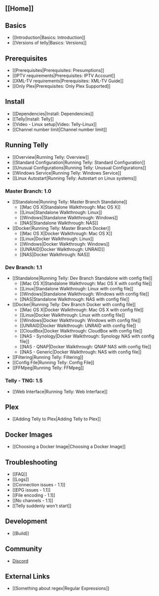 ## [[Home]] ##

## Basics ##
- [[Introduction|Basics: Introduction]]
- [[Versions of telly|Basics: Versions]]

## Prerequisites ##
- [[Prerequisites|Prerequisites: Presumptions]]
- [[IPTV requirements|Prerequisites: IPTV Account]]
- [[XML-TV requirements|Prerequisites: XML-TV Guide]]
- [[Only Plex|Prerequisites: Only Plex Supported]]

## Install ##
- [[Dependencies|Install: Dependencies]]
- [[Telly|Install: Telly]]
- [[Video - Linux setup|Video: Telly-Linux]]
- [[Channel number limit|Channel number limit]]

## Running Telly ##
- [[Overview|Running Telly: Overview]]
- [[Standard Configuration|Running Telly: Standard Configuration]]
- [[Unusual Configurations|Running Telly: Unusual Configurations]]
- [[Windows Service|Running Telly: Windows Service]]
- [[Linux Autostart|Running Telly: Autostart on Linux systems]]

### Master Branch: 1.0 ###
- [[Standalone|Running Telly: Master Branch Standalone]]
    - [[Mac OS X|Standalone Walkthrough: Mac OS X]]
    - [[Linux|Standalone Walkthrough: Linux]]
    - [[Windows|Standalone Walkthrough: Windows]]
    - [[NAS|Standalone Walkthrough: NAS]]
- [[Docker|Running Telly: Master Branch Docker]]
    - [[Mac OS X|Docker Walkthrough: Mac OS X]]
    - [[Linux|Docker Walkthrough: Linux]]
    - [[Windows|Docker Walkthrough: Windows]]
    - [[UNRAID|Docker Walkthrough: UNRAID]]
    - [[NAS|Docker Walkthrough: NAS]]
### Dev Branch: 1.1 ###
- [[Standalone|Running Telly: Dev Branch Standalone with config file]]
    - [[Mac OS X|Standalone Walkthrough: Mac OS X with config file]]
    - [[Linux|Standalone Walkthrough: Linux with config file]]
    - [[Windows|Standalone Walkthrough: Windows with config file]]
    - [[NAS|Standalone Walkthrough: NAS with config file]]
- [[Docker|Running Telly: Dev Branch Docker with config file]]
    - [[Mac OS X|Docker Walkthrough: Mac OS X with config file]]
    - [[Linux|Docker Walkthrough: Linux with config file]]
    - [[Windows|Docker Walkthrough: Windows with config file]]
    - [[UNRAID|Docker Walkthrough: UNRAID with config file]]
    - [[CloudBox|Docker Walkthrough: CloudBox with config file]]
    - [[NAS - Synology|Docker Walkthrough: Synology NAS with config file]]
    - [[NAS - QNAP|Docker Walkthrough: QNAP NAS with config file]]
    - [[NAS - Generic|Docker Walkthrough: NAS with config file]]
- [[Filtering|Running Telly: Filtering]]
- [[Config File|Running Telly: Config File]]
- [[FFMpeg|Running Telly: FFMpeg]]
### Telly - TNG: 1.5 ###
- [[Web Interface|Running Telly: Web Interface]]

## Plex ##
- [[Adding Telly to Plex|Adding Telly to Plex]]

## Docker Images ##
- [[Choosing a Docker Image|Choosing a Docker Image]]

## Troubleshooting ##
- [[FAQ]]
- [[Logs]]
- [[Connection issues - 1.1]]
- [[EPG issues - 1.1]]
- [[File encoding - 1.1]]
- [[No channels - 1.1]]
- [[Telly suddenly won't start]]

## Development ##
- [[Build]]

## Community ##
- [Discord](https://discord.gg/bnNC8qX)

## External Links ##
- [[Something about regex|Regular Expressions]]